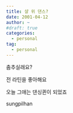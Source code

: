 ```yaml
---
title: 샬 위 댄스?
date: 2001-04-12
author: ~
#draft: true
categories:
  - personal
tag:
  - personal
---
```




춤추실래요?

전 라틴을 좋아해요

오늘 그애는 댄싱퀸이 되었죠


 










sungpilhan
         


